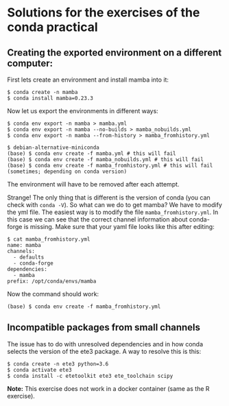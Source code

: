 # Solutions for the exercises of the conda practical

## Creating the exported environment on a different computer:

First lets create an environment and install mamba into it:

```
$ conda create -n mamba
$ conda install mamba=0.23.3
```


Now let us export the environments in different ways:

```
$ conda env export -n mamba > mamba.yml
$ conda env export -n mamba --no-builds > mamba_nobuilds.yml
$ conda env export -n mamba --from-history > mamba_fromhistory.yml
```


```
$ debian-alternative-miniconda
(base) $ conda env create -f mamba.yml # this will fail
(base) $ conda env create -f mamba_nobuilds.yml # this will fail
(base) $ conda env create -f mamba_fromhistory.yml # this will fail (sometimes; depending on conda version)
```
The environment will have to be removed after each attempt.


Strange! The only thing that is different is the version of conda (you can check with `conda -V`). So what can we do to get mamba?
We have to modify the yml file. The easiest way is to modify the file `mamba_fromhistory.yml`. In this case we can see that the correct channel information about conda-forge is missing. Make sure that your yaml file looks like this after editing:

```
$ cat mamba_fromhistory.yml
name: mamba
channels:
  - defaults
  - conda-forge
dependencies:
  - mamba
prefix: /opt/conda/envs/mamba
```

Now the command should work:

```
(base) $ conda env create -f mamba_fromhistory.yml
```

## Incompatible packages from small channels

The issue has to do with unresolved dependencies and in how conda selects the version of the ete3 package. A way to resolve this is this:

```
$ conda create -n ete3 python=3.6
$ conda activate ete3
$ conda install -c etetoolkit ete3 ete_toolchain scipy
```

**Note:** This exercise does not work in a docker container (same as the R exercise).





